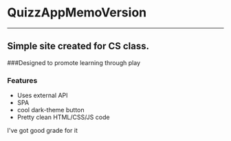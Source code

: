 # QuizzAppMemoVersion
---

## Simple site created for CS class. 
###Designed to promote learning through play

### Features
- Uses external API
- SPA
- cool dark-theme button
- Pretty clean HTML/CSS/JS code


I've got good grade for it 
